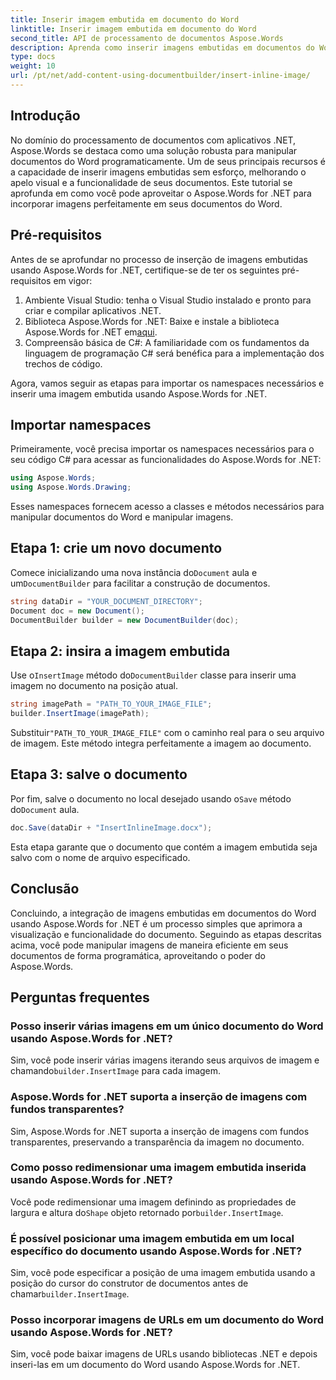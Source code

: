 ```yaml
---
title: Inserir imagem embutida em documento do Word
linktitle: Inserir imagem embutida em documento do Word
second_title: API de processamento de documentos Aspose.Words
description: Aprenda como inserir imagens embutidas em documentos do Word usando Aspose.Words for .NET. Guia passo a passo com exemplos de código e perguntas frequentes incluídas.
type: docs
weight: 10
url: /pt/net/add-content-using-documentbuilder/insert-inline-image/
---
```

## Introdução

No domínio do processamento de documentos com aplicativos .NET, Aspose.Words se destaca como uma solução robusta para manipular documentos do Word programaticamente. Um de seus principais recursos é a capacidade de inserir imagens embutidas sem esforço, melhorando o apelo visual e a funcionalidade de seus documentos. Este tutorial se aprofunda em como você pode aproveitar o Aspose.Words for .NET para incorporar imagens perfeitamente em seus documentos do Word.

## Pré-requisitos

Antes de se aprofundar no processo de inserção de imagens embutidas usando Aspose.Words for .NET, certifique-se de ter os seguintes pré-requisitos em vigor:

1. Ambiente Visual Studio: tenha o Visual Studio instalado e pronto para criar e compilar aplicativos .NET.
2.  Biblioteca Aspose.Words for .NET: Baixe e instale a biblioteca Aspose.Words for .NET em[aqui](https://releases.aspose.com/words/net/).
3. Compreensão básica de C#: A familiaridade com os fundamentos da linguagem de programação C# será benéfica para a implementação dos trechos de código.

Agora, vamos seguir as etapas para importar os namespaces necessários e inserir uma imagem embutida usando Aspose.Words for .NET.

## Importar namespaces

Primeiramente, você precisa importar os namespaces necessários para o seu código C# para acessar as funcionalidades do Aspose.Words for .NET:

```csharp
using Aspose.Words;
using Aspose.Words.Drawing;
```

Esses namespaces fornecem acesso a classes e métodos necessários para manipular documentos do Word e manipular imagens.

## Etapa 1: crie um novo documento

 Comece inicializando uma nova instância do`Document` aula e um`DocumentBuilder` para facilitar a construção de documentos.

```csharp
string dataDir = "YOUR_DOCUMENT_DIRECTORY";
Document doc = new Document();
DocumentBuilder builder = new DocumentBuilder(doc);
```

## Etapa 2: insira a imagem embutida

 Use o`InsertImage` método do`DocumentBuilder` classe para inserir uma imagem no documento na posição atual.

```csharp
string imagePath = "PATH_TO_YOUR_IMAGE_FILE";
builder.InsertImage(imagePath);
```

 Substituir`"PATH_TO_YOUR_IMAGE_FILE"` com o caminho real para o seu arquivo de imagem. Este método integra perfeitamente a imagem ao documento.

## Etapa 3: salve o documento

 Por fim, salve o documento no local desejado usando o`Save` método do`Document` aula.

```csharp
doc.Save(dataDir + "InsertInlineImage.docx");
```

Esta etapa garante que o documento que contém a imagem embutida seja salvo com o nome de arquivo especificado.

## Conclusão

Concluindo, a integração de imagens embutidas em documentos do Word usando Aspose.Words for .NET é um processo simples que aprimora a visualização e funcionalidade do documento. Seguindo as etapas descritas acima, você pode manipular imagens de maneira eficiente em seus documentos de forma programática, aproveitando o poder do Aspose.Words.

## Perguntas frequentes

### Posso inserir várias imagens em um único documento do Word usando Aspose.Words for .NET?
 Sim, você pode inserir várias imagens iterando seus arquivos de imagem e chamando`builder.InsertImage` para cada imagem.

### Aspose.Words for .NET suporta a inserção de imagens com fundos transparentes?
Sim, Aspose.Words for .NET suporta a inserção de imagens com fundos transparentes, preservando a transparência da imagem no documento.

### Como posso redimensionar uma imagem embutida inserida usando Aspose.Words for .NET?
 Você pode redimensionar uma imagem definindo as propriedades de largura e altura do`Shape` objeto retornado por`builder.InsertImage`.

### É possível posicionar uma imagem embutida em um local específico do documento usando Aspose.Words for .NET?
 Sim, você pode especificar a posição de uma imagem embutida usando a posição do cursor do construtor de documentos antes de chamar`builder.InsertImage`.

### Posso incorporar imagens de URLs em um documento do Word usando Aspose.Words for .NET?
Sim, você pode baixar imagens de URLs usando bibliotecas .NET e depois inseri-las em um documento do Word usando Aspose.Words for .NET.